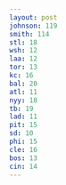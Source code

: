 ```yaml
---
layout: post
johnson: 119
smith: 114
stl: 18
wsh: 12
laa: 12
tor: 13
kc: 16
bal: 20
atl: 11
nyy: 18
tb: 19
lad: 11
pit: 15
sd: 10
phi: 15
cle: 16
bos: 13
cin: 14
---
```

